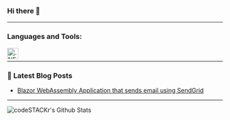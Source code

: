 ### Hi there 👋
---

### Languages and Tools:
<img align="left" alt=".NET Core" width="26px" src="https://upload.wikimedia.org/wikipedia/commons/thumb/e/ee/.NET_Core_Logo.svg/1200px-.NET_Core_Logo.svg.png" />
<br />

---

### 📕 Latest Blog Posts
<!-- BLOG-POST-LIST:START -->
- [Blazor WebAssembly Application that sends email using SendGrid](https://medium.com/@dacosta.pereirafabio/blazor-webassembly-application-that-sends-email-using-sendgrid-ae38dd8de964)

<!--
This is a ✨ _special_ ✨ repository because its `README.md` (this file) appears on your GitHub profile.

Here are some ideas to get you started:

- 🔭 I’m currently working on ...
- 🌱 I’m currently learning ...
- 👯 I’m looking to collaborate on ...
- 🤔 I’m looking for help with ...
- 💬 Ask me about ...
- 📫 How to reach me: ...
- 😄 Pronouns: ...
- ⚡ Fun fact: ...
-->

---

<img align="left" alt="codeSTACKr's Github Stats" src="https://github-readme-stats.codestackr.vercel.app/api?username=strykerin&show_icons=true&hide_border=true" />
